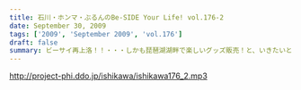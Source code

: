 ```yaml
---
title: 石川・ホンマ・ぶるんのBe-SIDE Your Life! vol.176-2
date: September 30, 2009
tags: ['2009', 'September 2009', 'vol.176']
draft: false
summary: ビーサイ再上洛！！・・・しかも琵琶湖湖畔で楽しいグッズ販売！と、いきたいところですが、是非是非みなさまの「笑顔」を見せに今週末は滋賀県にっいらしてくださませっ！三人は楽しみにしています～NAMAE
---
```


http://project-phi.ddo.jp/ishikawa/ishikawa176_2.mp3